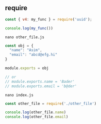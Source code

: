 ## require
```js
const { v4: my_func } = require('uuid');

console.log(my_func())
```


`nano other_file.js`
```js
const obj = {
  "name": "Asim",
  "email": "abcd@efg.hi"
}

module.exports = obj

// or 
// module.exports.name = 'Bader'
// module.exports.email = 'b@der'
```


`nano index.js`
```js
const other_file = require('./other_file')

console.log(other_file.name)
console.log(other_file.email)
```
